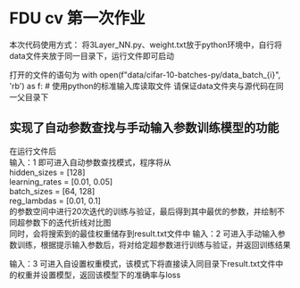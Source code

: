 # FDU cv 第一次作业
本次代码使用方式：
将3Layer_NN.py、weight.txt放于python环境中，自行将data文件夹放于同一目录下，运行文件即可启动 

打开的文件的语句为
with open(f"data/cifar-10-batches-py/data_batch_{i}", 'rb') as f:  # 使用python的标准输入库读取文件
请保证data文件夹与源代码在同一父目录下
## 实现了自动参数查找与手动输入参数训练模型的功能  
在运行文件后    
输入：1 即可进入自动参数查找模式，程序将从      
    hidden_sizes = [128]   
    learning_rates = [0.01, 0.05]   
    batch_sizes = [64, 128]   
    reg_lambdas = [0.01, 0.1]  
    的参数空间中进行20次迭代的训练与验证，最后得到其中最优的参数，并绘制不同超参数下的迭代折线对比图   
    同时，会将搜索到的最佳权重储存到result.txt文件中
输入：2 可进入手动输入参数训练，根据提示输入参数后，将对给定超参数进行训练与验证，并返回训练结果 

输入：3 可进入自设置权重模式，该模式下将直接读入同目录下result.txt文件中的权重并设置模型，返回该模型下的准确率与loss
